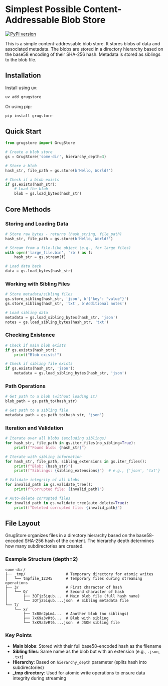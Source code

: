# Simplest Possible Content-Addressable Blob Store

[![PyPI version](https://img.shields.io/pypi/v/grugstore.svg)](https://pypi.org/project/grugstore/)

This is a simple content-addressable blob store. It stores blobs of data and
associated metadata. The blobs are stored in a directory hierarchy based on the
base58 encoding of their SHA-256 hash. Metadata is stored as siblings to
the blob file. 

## Installation

Install using uv:
```bash
uv add grugstore
```

Or using pip:
```bash
pip install grugstore
```

## Quick Start

```python
from grugstore import GrugStore

# Create a blob store
gs = GrugStore('some-dir', hierarchy_depth=3)

# Store a blob
hash_str, file_path = gs.store(b'Hello, World!')

# Check if a blob exists
if gs.exists(hash_str):
    # Load the blob
    blob = gs.load_bytes(hash_str)
```

## Core Methods

### Storing and Loading Data

```python
# Store raw bytes - returns (hash_string, file_path)
hash_str, file_path = gs.store(b'Hello, World!')

# Stream from a file-like object (e.g., for large files)
with open('large_file.bin', 'rb') as f:
    hash_str = gs.stream(f)

# Load data back
data = gs.load_bytes(hash_str)
```

### Working with Sibling Files

```python
# Store metadata/sibling files
gs.store_sibling(hash_str, 'json', b'{"key": "value"}')
gs.store_sibling(hash_str, 'txt', b'Additional notes')

# Load sibling data
metadata = gs.load_sibling_bytes(hash_str, 'json')
notes = gs.load_sibling_bytes(hash_str, 'txt')
```

### Checking Existence

```python
# Check if main blob exists
if gs.exists(hash_str):
    print("Blob exists!")

# Check if sibling file exists
if gs.exists(hash_str, 'json'):
    metadata = gs.load_sibling_bytes(hash_str, 'json')
```

### Path Operations

```python
# Get path to a blob (without loading it)
blob_path = gs.path_to(hash_str)

# Get path to a sibling file
metadata_path = gs.path_to(hash_str, 'json')
```

### Iteration and Validation

```python
# Iterate over all blobs (excluding siblings)
for hash_str, file_path in gs.iter_files(no_sibling=True):
    print(f"Found blob: {hash_str}")

# Iterate with sibling information
for hash_str, file_path, sibling_extensions in gs.iter_files():
    print(f"Blob: {hash_str}")
    print(f"Siblings: {sibling_extensions}")  # e.g., {'json', 'txt'}

# Validate integrity of all blobs
for invalid_path in gs.validate_tree():
    print(f"Corrupted file: {invalid_path}")

# Auto-delete corrupted files
for invalid_path in gs.validate_tree(auto_delete=True):
    print(f"Deleted corrupted file: {invalid_path}")
```

## File Layout

GrugStore organizes files in a directory hierarchy based on the base58-encoded SHA-256 hash of the content. The hierarchy depth determines how many subdirectories are created.

### Example Structure (depth=2)

```
some-dir/
├── _tmp/                  # Temporary directory for atomic writes
│   └── tmpfile_12345      # Temporary files during streaming operations
├── 3/                     # First character of hash
│   └── Q/                 # Second character of hash
│       ├── 3QTjz5iqub...  # Main blob file (full hash name)
│       └── 3QTjz5iqub....json  # Sibling metadata file
└── 7/
    └── x/
        ├── 7xB8n2pLm4...  # Another blob (no siblings)
        ├── 7xK9a3vRt6...  # Blob with sibling
        └── 7xK9a3vRt6....json  # JSON sibling file
```

### Key Points

- **Main blobs**: Stored with their full base58-encoded hash as the filename
- **Sibling files**: Same name as the blob but with an extension (e.g., `.json`, `.txt`)
- **Hierarchy**: Based on `hierarchy_depth` parameter (splits hash into subdirectories)
- **_tmp directory**: Used for atomic write operations to ensure data integrity during streaming

